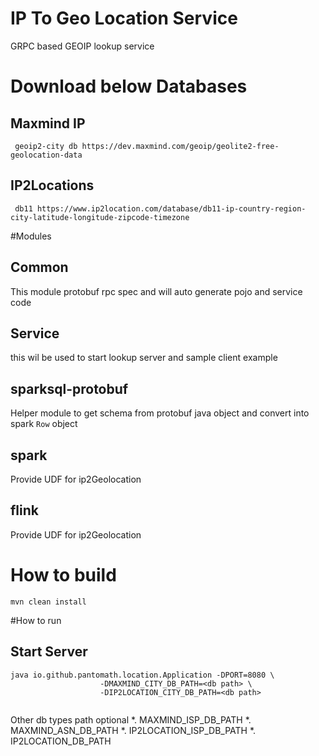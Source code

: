 # IP To Geo Location Service
GRPC based GEOIP lookup service

# Download below Databases 
  ## Maxmind IP 
     geoip2-city db https://dev.maxmind.com/geoip/geolite2-free-geolocation-data
  ## IP2Locations
     db11 https://www.ip2location.com/database/db11-ip-country-region-city-latitude-longitude-zipcode-timezone


#Modules
## Common
  This module protobuf rpc spec and will auto generate pojo and service code
## Service 
  this wil be used to start lookup server and sample client example
## sparksql-protobuf
   Helper module to get schema from protobuf java object and convert into spark `Row` object
## spark 
  Provide UDF for ip2Geolocation
## flink
Provide UDF for ip2Geolocation

# How to build
```shell
mvn clean install
```

#How to run
## Start Server 
```shell
java io.github.pantomath.location.Application -DPORT=8080 \
                    -DMAXMIND_CITY_DB_PATH=<db path> \
                    -DIP2LOCATION_CITY_DB_PATH=<db path> 
                    
```

Other db types path optional
*. MAXMIND_ISP_DB_PATH
*. MAXMIND_ASN_DB_PATH
*. IP2LOCATION_ISP_DB_PATH
*. IP2LOCATION_DB_PATH
